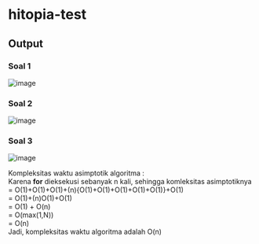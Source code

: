 # hitopia-test

## Output
### Soal 1
![image](https://github.com/RahmatHidayat77/hitopia-test/assets/26325489/43274085-6214-41f2-8a30-7205e988b664)

### Soal 2
![image](https://github.com/RahmatHidayat77/hitopia-test/assets/26325489/de75df32-21af-43c7-a31c-620d52cffee3)

### Soal 3
![image](https://github.com/RahmatHidayat77/hitopia-test/assets/26325489/6fd2cfb7-e5be-4ec0-8d2b-9c03110285ba)


Kompleksitas waktu asimptotik algoritma :  <br />
Karena **for** dieksekusi sebanyak n kali, sehingga komleksitas asimptotiknya <br />
= O(1)+O(1)+O(1)+(n){O(1)+O(1)+O(1)+O(1)+O(1)}+O(1) <br />
= O(1)+(n)O(1)+O(1) <br />
= O(1) + O(n) <br />
= O(max(1,N)) <br />
= O(n) <br />
Jadi, kompleksitas waktu algoritma adalah O(n)
